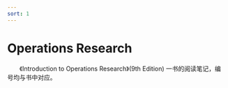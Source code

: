 ```yaml
---
sort: 1
---
```


# Operations Research

&emsp;&emsp;《Introduction to Operations Research》(9th Edition) 一书的阅读笔记，编号均与书中对应。